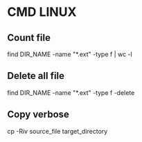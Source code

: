 # CMD LINUX

## Count file
find DIR_NAME -name "*.ext" -type f | wc -l

## Delete all file
find DIR_NAME -name "*.ext" -type f -delete

## Copy verbose
cp -Riv source_file target_directory